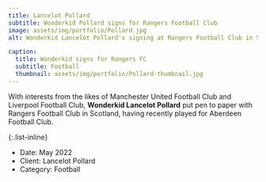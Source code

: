 ```yaml
---
title: Lancelot Pollard
subtitle: Wonderkid Pollard signs for Rangers Football Club
image: assets/img/portfolio/Pollard.jpg
alt: Wonderkid Lancelot Pollard's signing at Rangers Football Club in Scotland

caption:
  title: Wonderkid signs for Rangers FC
  subtitle: Football
  thumbnail: assets/img/portfolio/Pollard-thumbnail.jpg
---
```

With interests from the likes of Manchester United Football Club and Liverpool Football Club, **Wonderkid Lancelot Pollard** put pen to paper with Rangers Football Club in Scotland, having recently played for Aberdeen Football Club.

{:.list-inline}
- Date: May 2022
- Client: Lancelot Pollard
- Category: Football